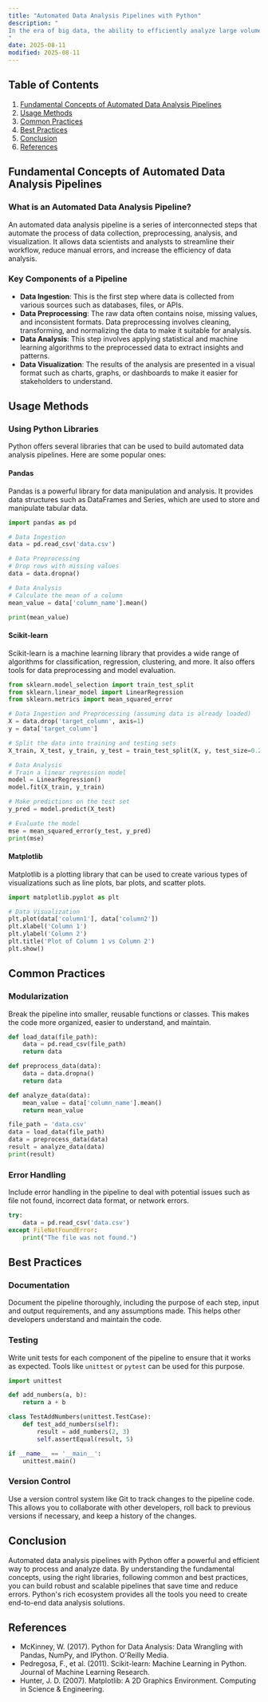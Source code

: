 ```yaml
---
title: "Automated Data Analysis Pipelines with Python"
description: "
In the era of big data, the ability to efficiently analyze large volumes of data is crucial. Automated data analysis pipelines provide a systematic and efficient way to process, clean, analyze, and visualize data. Python, with its rich ecosystem of libraries, is an ideal choice for building such pipelines. This blog will explore the fundamental concepts, usage methods, common practices, and best practices of automated data analysis pipelines with Python.
"
date: 2025-08-11
modified: 2025-08-11
---
```


## Table of Contents
1. [Fundamental Concepts of Automated Data Analysis Pipelines](#fundamental-concepts-of-automated-data-analysis-pipelines)
2. [Usage Methods](#usage-methods)
3. [Common Practices](#common-practices)
4. [Best Practices](#best-practices)
5. [Conclusion](#conclusion)
6. [References](#references)

## Fundamental Concepts of Automated Data Analysis Pipelines
### What is an Automated Data Analysis Pipeline?
An automated data analysis pipeline is a series of interconnected steps that automate the process of data collection, preprocessing, analysis, and visualization. It allows data scientists and analysts to streamline their workflow, reduce manual errors, and increase the efficiency of data analysis.

### Key Components of a Pipeline
- **Data Ingestion**: This is the first step where data is collected from various sources such as databases, files, or APIs.
- **Data Preprocessing**: The raw data often contains noise, missing values, and inconsistent formats. Data preprocessing involves cleaning, transforming, and normalizing the data to make it suitable for analysis.
- **Data Analysis**: This step involves applying statistical and machine learning algorithms to the preprocessed data to extract insights and patterns.
- **Data Visualization**: The results of the analysis are presented in a visual format such as charts, graphs, or dashboards to make it easier for stakeholders to understand.

## Usage Methods
### Using Python Libraries
Python offers several libraries that can be used to build automated data analysis pipelines. Here are some popular ones:

#### Pandas
Pandas is a powerful library for data manipulation and analysis. It provides data structures such as DataFrames and Series, which are used to store and manipulate tabular data.

```python
import pandas as pd

# Data Ingestion
data = pd.read_csv('data.csv')

# Data Preprocessing
# Drop rows with missing values
data = data.dropna()

# Data Analysis
# Calculate the mean of a column
mean_value = data['column_name'].mean()

print(mean_value)
```

#### Scikit-learn
Scikit-learn is a machine learning library that provides a wide range of algorithms for classification, regression, clustering, and more. It also offers tools for data preprocessing and model evaluation.

```python
from sklearn.model_selection import train_test_split
from sklearn.linear_model import LinearRegression
from sklearn.metrics import mean_squared_error

# Data Ingestion and Preprocessing (assuming data is already loaded)
X = data.drop('target_column', axis=1)
y = data['target_column']

# Split the data into training and testing sets
X_train, X_test, y_train, y_test = train_test_split(X, y, test_size=0.2, random_state=42)

# Data Analysis
# Train a linear regression model
model = LinearRegression()
model.fit(X_train, y_train)

# Make predictions on the test set
y_pred = model.predict(X_test)

# Evaluate the model
mse = mean_squared_error(y_test, y_pred)
print(mse)
```

#### Matplotlib
Matplotlib is a plotting library that can be used to create various types of visualizations such as line plots, bar plots, and scatter plots.

```python
import matplotlib.pyplot as plt

# Data Visualization
plt.plot(data['column1'], data['column2'])
plt.xlabel('Column 1')
plt.ylabel('Column 2')
plt.title('Plot of Column 1 vs Column 2')
plt.show()
```

## Common Practices
### Modularization
Break the pipeline into smaller, reusable functions or classes. This makes the code more organized, easier to understand, and maintain.

```python
def load_data(file_path):
    data = pd.read_csv(file_path)
    return data

def preprocess_data(data):
    data = data.dropna()
    return data

def analyze_data(data):
    mean_value = data['column_name'].mean()
    return mean_value

file_path = 'data.csv'
data = load_data(file_path)
data = preprocess_data(data)
result = analyze_data(data)
print(result)
```

### Error Handling
Include error handling in the pipeline to deal with potential issues such as file not found, incorrect data format, or network errors.

```python
try:
    data = pd.read_csv('data.csv')
except FileNotFoundError:
    print("The file was not found.")
```

## Best Practices
### Documentation
Document the pipeline thoroughly, including the purpose of each step, input and output requirements, and any assumptions made. This helps other developers understand and maintain the code.

### Testing
Write unit tests for each component of the pipeline to ensure that it works as expected. Tools like `unittest` or `pytest` can be used for this purpose.

```python
import unittest

def add_numbers(a, b):
    return a + b

class TestAddNumbers(unittest.TestCase):
    def test_add_numbers(self):
        result = add_numbers(2, 3)
        self.assertEqual(result, 5)

if __name__ == '__main__':
    unittest.main()
```

### Version Control
Use a version control system like Git to track changes to the pipeline code. This allows you to collaborate with other developers, roll back to previous versions if necessary, and keep a history of the changes.

## Conclusion
Automated data analysis pipelines with Python offer a powerful and efficient way to process and analyze data. By understanding the fundamental concepts, using the right libraries, following common and best practices, you can build robust and scalable pipelines that save time and reduce errors. Python's rich ecosystem provides all the tools you need to create end-to-end data analysis solutions.

## References
- McKinney, W. (2017). Python for Data Analysis: Data Wrangling with Pandas, NumPy, and IPython. O'Reilly Media.
- Pedregosa, F., et al. (2011). Scikit-learn: Machine Learning in Python. Journal of Machine Learning Research.
- Hunter, J. D. (2007). Matplotlib: A 2D Graphics Environment. Computing in Science & Engineering.